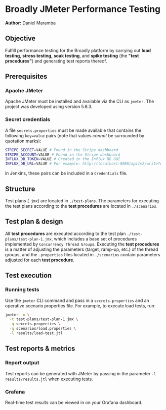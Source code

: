 # Broadly JMeter Performance Testing
**Author:** Daniel Maramba

## Objective

Fulfill performance testing for the Broadly platform by carrying out **load testing**, **stress testing**, **soak testing**, and **spike testing** (the **"test procedures"**) and generating test reports thereof. 

## Prerequisites

### Apache JMeter

Apache JMeter must be installed and available via the CLI as `jmeter`. The project was developed using version 5.6.3.

### Secret credentials

A file `secrets.properties` must be made available that contains the following `key=value` pairs (note that values *cannot* be surrounded by quotation marks):

```bash
STRIPE_SECRET=VALUE # Found in the Stripe dashboard
STRIPE_ACCOUNT=VALUE # Found in the Stripe dashboard
INFLUX_DB_TOKEN=VALUE # Created in the Influx DB GUI
INFLUX_DB_URL=VALUE # For example: http://localhost:8086/api/v2/write?org=broadly&bucket=jmeter
```

in Jenkins, these pairs can be included in a `Credentials` file.

## Structure

Test plans (`.jmx`) are located in `./test-plans`. The parameters for executing the test plans according to the **test procedures** are located in `./scenarios`.

## Test plan & design

All **test procedures** are executed according to the test plan `./test-plans/test-plan-1.jmx`, which includes a base set of procedures implemented by `Concurrency Thread Groups`. Executing the **test procedures** is a matter of adjusting the parameters (target, ramp-up, etc.) of the thread groups, and the `.properties` files located in `./scenarios` contain parameters adjusted for each **test procedure**.

## Test execution  

### Running tests

Use the `jmeter` CLI command and pass in a `secrets.properties` and an operative scenario properties file. For example, to execute load tests, run:

```bash
jmeter -n \
  -t test-plans/test-plan-1.jmx \
  -q secrets.properties \
  -q scenarios/load.properties \
  -l results/load-test.jtl
```
## Test reports  & metrics

### Report output

Test reports can be generated with JMeter by passing in the parameter  `-l results/results.jtl` when executing tests.

### Grafana

Real-time test results can be viewed in on your Grafana dashboard.
